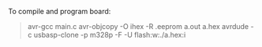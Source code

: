 To compile and program board:
> avr-gcc main.c
> avr-objcopy -O ihex -R .eeprom a.out a.hex
> avrdude -c usbasp-clone -p m328p -F -U flash:w:./a.hex:i